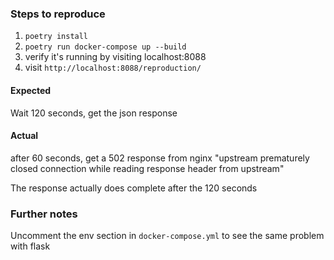 
### Steps to reproduce

1. `poetry install`
2. `poetry run docker-compose up --build`
3. verify it's running by visiting localhost:8088
4. visit `http://localhost:8088/reproduction/`

#### Expected

Wait 120 seconds, get the json response

#### Actual

after 60 seconds, get a 502 response from nginx
"upstream prematurely closed connection while reading response header from upstream"

The response actually does complete after the 120 seconds


### Further notes

Uncomment the env section in `docker-compose.yml` to see the same problem with flask